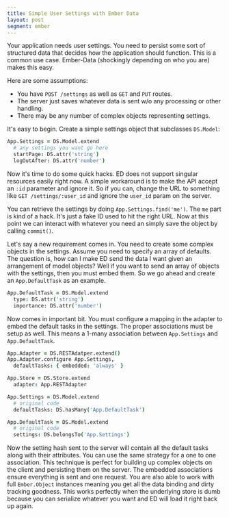 ```yaml
---
title: Simple User Settings with Ember Data
layout: post
segment: ember
---
```


Your application needs user settings. You need to persist some sort of
structured data that decides how the application should function. This
is a common use case. Ember-Data (shockingly depending on who you are)
makes this easy.

Here are some assumptions:

* You have `POST /settings` as well as `GET` and `PUT`
  routes.
* The server just saves whatever data is sent w/o any processing or
  other handling.
* There may be any number of complex objects representing settings.

It's easy to begin. Create a simple settings object that subclasses
`DS.Model`:

```coffeescript
App.Settings = DS.Model.extend
  # any settings you want go here
  startPage: DS.attr('string')
  logOutAfter: DS.attr('number')
```

Now it's time to do some quick hacks. ED does not support singular
resources easily right now. A simple workaround is to make the API
accept an `:id` parameter and ignore it. So if you can, change the
URL to something like `GET /settings/:user_id` and ignore the
`user_id` param on the server.

You can retrieve the settings by doing `App.Settings.find('me')`. The
`me` part is kind of a hack. It's just a fake ID used to hit the right
URL. Now at this point we can interact with whatever you need an
simply save the object by calling `commit()`.

Let's say a new requirement comes in. You need to create some complex
objects in the settings. Assume you need to specify an array of
defaults. The question is, how can I make ED send the data I want
given an arrangement of model objects? Well if you want to send an
array of objects with the settings, then you must embed them. So we go
ahead and create an `App.DefaultTask` as an example.

```coffeescript
App.DefaultTask = DS.Model.extend
  type: DS.attr('string')
  importance: DS.attr('number')
```

Now comes in important bit. You must configure a mapping in the
adapter to embed the default tasks in the settings. The proper
associations must be setup as well. This means a 1-many association
between `App.Settings` and `App.DefaultTask`.

```coffeescript
App.Adapter = DS.RESTAdatper.extend()
App.Adapter.configure App.Settings,
  defaultTasks: { embedded: 'always' }

App.Store = DS.Store.extend
  adapter: App.RESTAdapter

App.Settings = DS.Model.extend
  # original code
  defaultTasks: DS.hasMany('App.DefaultTask')

App.DefaultTask = DS.Model.extend
  # original code
  settings: DS.belongsTo('App.Settings')
```

Now the setting hash sent to the server will contain all the default
tasks along with their attributes. You can use the same strategy for a
one to one association. This technique is perfect for building up
complex objects on the client and persisting them on the server. The
embedded associations ensure everything is sent and one request. You
are also able to work with full `Ember.Object` instances meaning you
get all the data binding and dirty tracking goodness. This works
perfectly when the underlying store is dumb because you can serialize
whatever you want and ED will load it right back up again.
